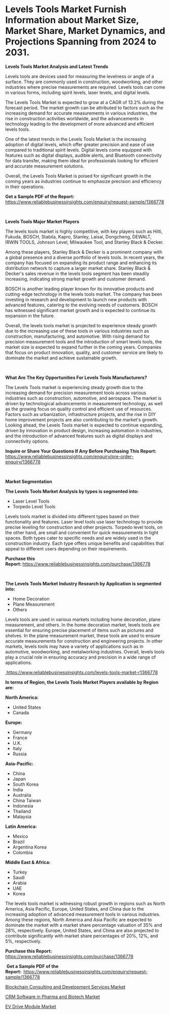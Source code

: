 <p><h1>Levels Tools Market Furnish Information about Market Size, Market Share, Market Dynamics, and Projections Spanning from 2024 to 2031.</h1></p><p><strong>Levels Tools Market Analysis and Latest Trends</strong></p>
<p><p>Levels tools are devices used for measuring the levelness or angle of a surface. They are commonly used in construction, woodworking, and other industries where precise measurements are required. Levels tools can come in various forms, including spirit levels, laser levels, and digital levels.</p><p>The Levels Tools Market is expected to grow at a CAGR of 13.2% during the forecast period. The market growth can be attributed to factors such as the increasing demand for accurate measurements in various industries, the rise in construction activities worldwide, and the advancements in technology leading to the development of more advanced and efficient levels tools.</p><p>One of the latest trends in the Levels Tools Market is the increasing adoption of digital levels, which offer greater precision and ease of use compared to traditional spirit levels. Digital levels come equipped with features such as digital displays, audible alerts, and Bluetooth connectivity for data transfer, making them ideal for professionals looking for efficient and accurate measurement solutions.</p><p>Overall, the Levels Tools Market is poised for significant growth in the coming years as industries continue to emphasize precision and efficiency in their operations.</p></p>
<p><strong>Get a Sample PDF of the Report:&nbsp;</strong> <a href="https://www.reliablebusinessinsights.com/enquiry/request-sample/1366778">https://www.reliablebusinessinsights.com/enquiry/request-sample/1366778</a></p>
<p>&nbsp;</p>
<p><strong>Levels Tools Major Market Players</strong></p>
<p><p>The levels tools market is highly competitive, with key players such as Hilti, Fukuda, BOSCH, Stabila, Kapro, Stanley, Laisai, Dongcheng, DEWALT, IRWIN TOOLS, Johnson Level, Milwaukee Tool, and Stanley Black & Decker.</p><p>Among these players, Stanley Black & Decker is a prominent company with a global presence and a diverse portfolio of levels tools. In recent years, the company has focused on expanding its product range and enhancing its distribution network to capture a larger market share. Stanley Black & Decker's sales revenue in the levels tools segment has been steadily increasing, indicating strong market growth and customer demand.</p><p>BOSCH is another leading player known for its innovative products and cutting-edge technology in the levels tools market. The company has been investing in research and development to launch new products with advanced features, catering to the evolving needs of customers. BOSCH has witnessed significant market growth and is expected to continue its expansion in the future.</p><p>Overall, the levels tools market is projected to experience steady growth due to the increasing use of these tools in various industries such as construction, manufacturing, and automotive. With rising demand for precision measurement tools and the introduction of smart levels tools, the market size is expected to expand further in the coming years. Companies that focus on product innovation, quality, and customer service are likely to dominate the market and achieve sustainable growth.</p></p>
<p>&nbsp;</p>
<p><strong>What Are The Key Opportunities For Levels Tools Manufacturers?</strong></p>
<p><p>The Levels Tools market is experiencing steady growth due to the increasing demand for precision measurement tools across various industries such as construction, automotive, and aerospace. The market is driven by technological advancements in measurement technology, as well as the growing focus on quality control and efficient use of resources. Factors such as urbanization, infrastructure projects, and the rise in DIY home improvement projects are also contributing to the market's growth. Looking ahead, the Levels Tools market is expected to continue expanding, driven by innovation in product design, increasing automation in industries, and the introduction of advanced features such as digital displays and connectivity options.</p></p>
<p><strong>Inquire or Share Your Questions If Any Before Purchasing This Report:</strong> <a href="https://www.reliablebusinessinsights.com/enquiry/pre-order-enquiry/1366778">https://www.reliablebusinessinsights.com/enquiry/pre-order-enquiry/1366778</a></p>
<p>&nbsp;</p>
<p><strong>Market Segmentation</strong></p>
<p><strong>The Levels Tools Market Analysis by types is segmented into:</strong></p>
<p><ul><li>Laser Level Tools</li><li>Torpedo Level Tools</li></ul></p>
<p><p>Levels tools market is divided into different types based on their functionality and features. Laser level tools use laser technology to provide precise leveling for construction and other projects. Torpedo level tools, on the other hand, are small and convenient for quick measurements in tight spaces. Both types cater to specific needs and are widely used in the construction industry. Each type offers unique benefits and capabilities that appeal to different users depending on their requirements.</p></p>
<p><strong>Purchase this Report:&nbsp;</strong><a href="https://www.reliablebusinessinsights.com/purchase/1366778">https://www.reliablebusinessinsights.com/purchase/1366778</a></p>
<p>&nbsp;</p>
<p><strong>The Levels Tools Market Industry Research by Application is segmented into:</strong></p>
<p><ul><li>Home Decoration</li><li>Plane Measurement</li><li>Others</li></ul></p>
<p><p>Levels tools are used in various markets including home decoration, plane measurement, and others. In the home decoration market, levels tools are essential for ensuring precise placement of items such as pictures and shelves. In the plane measurement market, these tools are used to ensure accurate measurements for construction and engineering projects. In other markets, levels tools may have a variety of applications such as in automotive, woodworking, and metalworking industries. Overall, levels tools play a crucial role in ensuring accuracy and precision in a wide range of applications.</p></p>
<p><a href="https://www.reliablebusinessinsights.com/levels-tools-market-r1366778">&nbsp;https://www.reliablebusinessinsights.com/levels-tools-market-r1366778</a></p>
<p><strong>In terms of Region, the Levels Tools Market Players available by Region are:</strong></p>
<p>
    <p> <strong> North America: </strong>
        <ul>
            <li>United States</li>
            <li>Canada</li>
        </ul>
        </p> 
    <p> <strong> Europe: </strong>
        <ul>
            <li>Germany</li>
            <li>France</li>
            <li>U.K.</li>
            <li>Italy</li>
            <li>Russia</li>
        </ul>
        </p> 
    <p> <strong> Asia-Pacific: </strong>
        <ul>
            <li>China</li>
            <li>Japan</li>
            <li>South Korea</li>
            <li>India</li>
            <li>Australia</li>
            <li>China Taiwan</li>
            <li>Indonesia</li>
            <li>Thailand</li>
            <li>Malaysia</li>
        </ul>
        </p> 
    <p> <strong> Latin America: </strong>
        <ul>
            <li>Mexico</li>
            <li>Brazil</li>
            <li>Argentina Korea</li>
            <li>Colombia</li>
        </ul>
        </p> 
    <p> <strong> Middle East & Africa: </strong>
        <ul>
            <li>Turkey</li>
            <li>Saudi</li>
            <li>Arabia</li>
            <li>UAE</li>
            <li>Korea</li>
        </ul>
    </p>
    </p>
<p><p>The levels tools market is witnessing robust growth in regions such as North America, Asia Pacific, Europe, United States, and China due to the increasing adoption of advanced measurement tools in various industries. Among these regions, North America and Asia Pacific are expected to dominate the market with a market share percentage valuation of 35% and 28%, respectively. Europe, United States, and China are also projected to contribute significantly with market share percentages of 20%, 12%, and 5%, respectively.</p></p>
<p><strong>Purchase this Report: </strong><a href="https://www.reliablebusinessinsights.com/purchase/1366778">https://www.reliablebusinessinsights.com/purchase/1366778</a></p>
<p>&nbsp;<strong>Get a Sample PDF of the Report:&nbsp;&nbsp;</strong><a href="https://www.reliablebusinessinsights.com/enquiry/request-sample/1366778">https://www.reliablebusinessinsights.com/enquiry/request-sample/1366778</a></p>
<p><strong></strong></p>
<p><p><a href="https://github.com/ZackaryHalvorson2023/Market-Research-Report-List-1/blob/main/blockchain-consulting-and-development-services-market.md">Blockchain Consulting and Development Services Market</a></p><p><a href="https://github.com/AnnChovey2023/Market-Research-Report-List-1/blob/main/crm-software-in-pharma-and-biotech-market.md">CRM Software in Pharma and Biotech Market</a></p><p><a href="https://github.com/DeonteStanton2023/Market-Research-Report-List-2/blob/main/ev-drive-module-market.md">EV Drive Module Market</a></p></p>